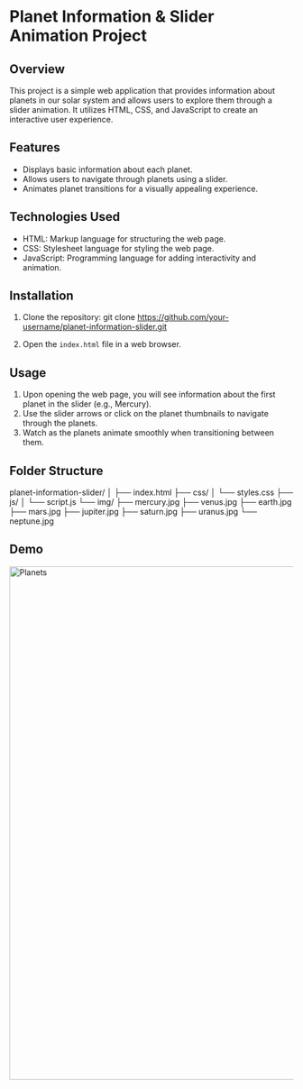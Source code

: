 # Planet Information & Slider Animation Project

## Overview

This project is a simple web application that provides information about planets in our solar system and allows users to explore them through a slider animation. It utilizes HTML, CSS, and JavaScript to create an interactive user experience.

## Features

- Displays basic information about each planet.
- Allows users to navigate through planets using a slider.
- Animates planet transitions for a visually appealing experience.

## Technologies Used

- HTML: Markup language for structuring the web page.
- CSS: Stylesheet language for styling the web page.
- JavaScript: Programming language for adding interactivity and animation.

## Installation

1. Clone the repository:
git clone https://github.com/your-username/planet-information-slider.git


2. Open the `index.html` file in a web browser.

## Usage

1. Upon opening the web page, you will see information about the first planet in the slider (e.g., Mercury).
2. Use the slider arrows or click on the planet thumbnails to navigate through the planets.
3. Watch as the planets animate smoothly when transitioning between them.

## Folder Structure

planet-information-slider/
│
├── index.html
├── css/
│   └── styles.css
├── js/
│   └── script.js
└── img/
    ├── mercury.jpg
    ├── venus.jpg
    ├── earth.jpg
    ├── mars.jpg
    ├── jupiter.jpg
    ├── saturn.jpg
    ├── uranus.jpg
    └── neptune.jpg

## Demo

<img width="911" alt="Planets" src="https://github.com/Chakilamsrikanth/Planets-Information/assets/147283839/32d9a179-af58-42fb-acc3-1763227efea6">

